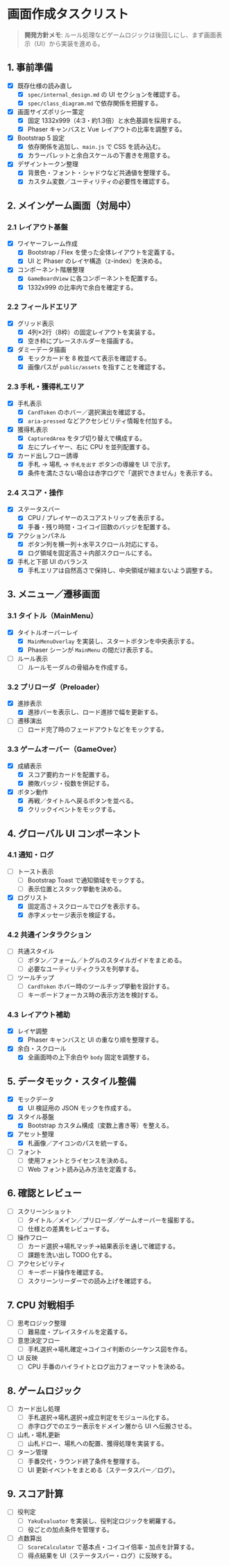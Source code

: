 # 画面作成タスクリスト

> **開発方針メモ**: ルール処理などゲームロジックは後回しにし、まず画面表示（UI）から実装を進める。

## 1. 事前準備
- [x] 既存仕様の読み直し
  - [x] `spec/internal_design.md` の UI セクションを確認する。
  - [x] `spec/class_diagram.md` で依存関係を把握する。
- [x] 画面サイズポリシー策定
  - [x] 固定 1332x999（4:3・約1.3倍）と水色基調を採用する。
  - [x] Phaser キャンバスと Vue レイアウトの比率を調整する。
- [x] Bootstrap 5 設定
  - [x] 依存関係を追加し、`main.js` で CSS を読み込む。
  - [x] カラーパレットと余白スケールの下書きを用意する。
- [x] デザイントークン整理
  - [x] 背景色・フォント・シャドウなど共通値を整理する。
  - [x] カスタム変数／ユーティリティの必要性を確認する。

## 2. メインゲーム画面（対局中）
### 2.1 レイアウト基盤
- [x] ワイヤーフレーム作成
  - [x] Bootstrap / Flex を使った全体レイアウトを定義する。
  - [x] UI と Phaser のレイヤ構造（z-index）を決める。
- [x] コンポーネント階層整理
  - [x] `GameBoardView` に各コンポーネントを配置する。
  - [x] 1332x999 の比率内で余白を確定する。

### 2.2 フィールドエリア
- [x] グリッド表示
  - [x] 4列×2行（8枠）の固定レイアウトを実装する。
  - [x] 空き枠にプレースホルダーを描画する。
- [x] ダミーデータ描画
  - [x] モックカードを 8 枚並べて表示を確認する。
  - [x] 画像パスが `public/assets` を指すことを確認する。

### 2.3 手札・獲得札エリア
- [x] 手札表示
  - [x] `CardToken` のホバー／選択演出を確認する。
  - [x] `aria-pressed` などアクセシビリティ情報を付加する。
- [x] 獲得札表示
  - [x] `CapturedArea` をタブ切り替えで構成する。
  - [x] 左にプレイヤー、右に CPU を並列配置する。
- [x] カード出しフロー誘導
  - [x] 手札 → 場札 → `手札を出す` ボタンの導線を UI で示す。
  - [x] 条件を満たさない場合は赤字ログで「選択できません」を表示する。

### 2.4 スコア・操作
- [x] ステータスバー
  - [x] CPU / プレイヤーのスコアストリップを表示する。
  - [x] 手番・残り時間・コイコイ回数のバッジを配置する。
- [x] アクションパネル
  - [x] ボタン列を横一列＋水平スクロール対応にする。
  - [x] ログ領域を固定高さ＋内部スクロールにする。
- [x] 手札と下部 UI のバランス
  - [x] 手札エリアは自然高さで保持し、中央領域が縮まないよう調整する。

## 3. メニュー／遷移画面
### 3.1 タイトル（MainMenu）
- [x] タイトルオーバーレイ
  - [x] `MainMenuOverlay` を実装し、スタートボタンを中央表示する。
  - [x] Phaser シーンが `MainMenu` の間だけ表示する。
- [ ] ルール表示
  - [ ] ルールモーダルの骨組みを作成する。

### 3.2 プリローダ（Preloader）
- [x] 進捗表示
  - [x] 進捗バーを表示し、ロード進捗で幅を更新する。
- [ ] 遷移演出
  - [ ] ロード完了時のフェードアウトなどをモックする。

### 3.3 ゲームオーバー（GameOver）
- [x] 成績表示
  - [x] スコア要約カードを配置する。
  - [x] 勝敗バッジ・役数を併記する。
- [x] ボタン動作
  - [x] 再戦／タイトルへ戻るボタンを並べる。
  - [x] クリックイベントをモックする。

## 4. グローバル UI コンポーネント
### 4.1 通知・ログ
- [ ] トースト表示
  - [ ] Bootstrap Toast で通知領域をモックする。
  - [ ] 表示位置とスタック挙動を決める。
- [x] ログリスト
  - [x] 固定高さ＋スクロールでログを表示する。
  - [x] 赤字メッセージ表示を検証する。

### 4.2 共通インタラクション
- [ ] 共通スタイル
  - [ ] ボタン／フォーム／トグルのスタイルガイドをまとめる。
  - [ ] 必要なユーティリティクラスを列挙する。
- [ ] ツールチップ
  - [ ] `CardToken` ホバー時のツールチップ挙動を設計する。
  - [ ] キーボードフォーカス時の表示方法を検討する。

### 4.3 レイアウト補助
- [x] レイヤ調整
  - [x] Phaser キャンバスと UI の重なり順を整理する。
- [x] 余白・スクロール
  - [x] 全画面時の上下余白や `body` 固定を調整する。

## 5. データモック・スタイル整備
- [x] モックデータ
  - [x] UI 検証用の JSON モックを作成する。
- [x] スタイル基盤
  - [x] Bootstrap カスタム構成（変数上書き等）を整える。
- [x] アセット整理
  - [x] 札画像／アイコンのパスを統一する。
- [ ] フォント
  - [ ] 使用フォントとライセンスを決める。
  - [ ] Web フォント読み込み方法を定義する。

## 6. 確認とレビュー
- [ ] スクリーンショット
  - [ ] タイトル／メイン／プリローダ／ゲームオーバーを撮影する。
  - [ ] 仕様との差異をレビューする。
- [ ] 操作フロー
  - [ ] カード選択→場札マッチ→結果表示を通しで確認する。
  - [ ] 課題を洗い出し TODO 化する。
- [ ] アクセシビリティ
  - [ ] キーボード操作を確認する。
  - [ ] スクリーンリーダーでの読み上げを確認する。

## 7. CPU 対戦相手
- [ ] 思考ロジック整理
  - [ ] 難易度・プレイスタイルを定義する。
- [ ] 意思決定フロー
  - [ ] 手札選択→場札確定→コイコイ判断のシーケンス図を作る。
- [ ] UI 反映
  - [ ] CPU 手番のハイライトとログ出力フォーマットを決める。

## 8. ゲームロジック
- [ ] カード出し処理
  - [ ] 手札選択→場札選択→成立判定をモジュール化する。
  - [ ] 赤字ログでのエラー表示をドメイン層から UI へ伝搬させる。
- [ ] 山札・場札更新
  - [ ] 山札ドロー、場札への配置、獲得処理を実装する。
- [ ] ターン管理
  - [ ] 手番交代・ラウンド終了条件を整理する。
  - [ ] UI 更新イベントをまとめる（ステータスバー／ログ）。

## 9. スコア計算
- [ ] 役判定
  - [ ] `YakuEvaluator` を実装し、役判定ロジックを網羅する。
  - [ ] 役ごとの加点条件を管理する。
- [ ] 点数算出
  - [ ] `ScoreCalculator` で基本点・コイコイ倍率・加点を計算する。
  - [ ] 得点結果を UI（ステータスバー・ログ）に反映する。
